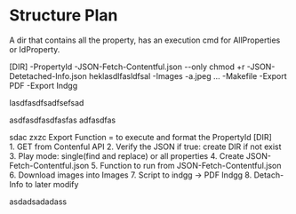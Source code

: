 # Structure Plan

A dir that contains all the property, has an execution cmd for AllProperties or IdProperty.

[DIR]
    -PropertyId
        -JSON-Fetch-Contentful.json --only chmod +r
        -JSON-Detetached-Info.json
        heklasdlfasldfsal
        -Images
            -a.jpeg ...
        -Makefile
        -Export PDF
        -Export Indgg

Iasdfasdfsadfsefsad

asdfasdfasdfasfas
adfasdfas

sdac zxzc
Export Function = to execute and format the PropertyId [DIR]  
    1. GET from Contenful API
    2. Verify the JSON if true: create DIR if not exist
    3. Play mode: single(find and replace) or all properties
    4. Create JSON-Fetch-Contentful.json
    5.     Function to run from JSON-Fetch-Contentful.json
    6. Download images into Images
    7.     Script to indgg -> PDF Indgg
    8. Detach-Info to later modify

asdadsadadass
